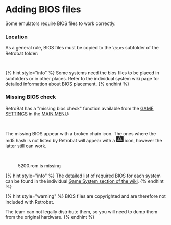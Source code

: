 # Adding BIOS files

Some emulators require BIOS files to work correctly.&#x20;

### Location

As a general rule, BIOS files must be copied to the `\bios` subfolder of the Retrobat folder:

<div align="left">

<figure><img src="https://i.imgur.com/5vAbqqT.png" alt=""><figcaption></figcaption></figure>

</div>

{% hint style="info" %}
Some systems need the bios files to be placed in subfolders or in other places. Refer to the individual system wiki page for detailed information about BIOS placement.
{% endhint %}

### Missing BIOS check

RetroBat has a "missing bios check" function available from the [GAME SETTINGS](../navigation/main-menu.md#game-settings) in the [MAIN MENU](../navigation/main-menu.md):

<div align="left">

<figure><img src="https://i.imgur.com/wXO2Ier.png" alt=""><figcaption></figcaption></figure>

</div>

The missing BIOS appear with a broken chain icon. The ones where the md5 hash is not listed by Retrobat will appear with a ![](<../.gitbook/assets/image (2).png>) icon, however the latter still can work.

<div align="left">

<figure><img src="https://i.imgur.com/0TLxbBh.png" alt=""><figcaption><p>5200.rom is missing</p></figcaption></figure>

</div>

{% hint style="info" %}
The detailed list of required BIOS for each system can be found in the individual [Game System section of the wiki](../systems-and-emulators/supported-game-systems/).
{% endhint %}

{% hint style="warning" %}
BIOS files are copyrighted and are therefore not included with Retrobat.&#x20;

The team can not legally distribute them, so you will need to dump them from the original hardware.
{% endhint %}
